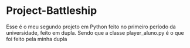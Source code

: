 # Project-Battleship
Esse é o meu segundo projeto em Python feito no primeiro período da universidade, feito em dupla. Sendo que a classe player_aluno.py é o que foi feito pela minha dupla
